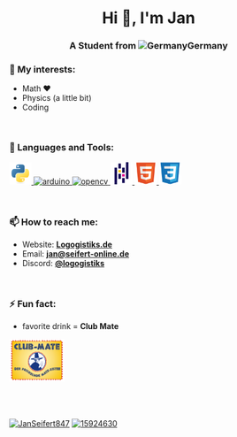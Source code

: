 <h1 align="center">Hi 👋, I'm Jan</h1>
<h3 align="center">A Student from <img src="https://images.emojiterra.com/google/noto-emoji/unicode-15/color/svg/1f1e9-1f1ea.svg" alt="Germany" height="20" width="20" />Germany</h3>

<h3 align="left">🎯 My interests: </h3>
<p align="left">

- Math ❤️
- Physics (a little bit)
- Coding
</p><br>

<h3 align="left">🔧 Languages and Tools:</h3>
<p align="left">
<a href="https://www.python.org" target="Python" rel="noreferrer"> <img src="https://raw.githubusercontent.com/devicons/devicon/master/icons/python/python-original.svg" alt="python" width="40" height="40"/> </a>
<a href="https://www.arduino.cc/" target="_blank" rel="noreferrer"> <img src="https://cdn.worldvectorlogo.com/logos/arduino-1.svg" alt="arduino" width="40" height="40"/> </a>
<a href="https://opencv.org/" target="_blank" rel="noreferrer"> <img src="https://www.vectorlogo.zone/logos/opencv/opencv-icon.svg" alt="opencv" width="40" height="40"/> </a>
<a href="https://pandas.pydata.org/" target="_blank" rel="noreferrer"> <img src="https://raw.githubusercontent.com/devicons/devicon/2ae2a900d2f041da66e950e4d48052658d850630/icons/pandas/pandas-original.svg" alt="pandas" width="40" height="40"/> </a>
<a href="#" target=_blank" rel="noreferrer"> <img src="https://github.com/devicons/devicon/blob/master/icons/html5/html5-original.svg" alt="HTML" width="40" height="40"/> </a>
<a href="#" target=_blank" rel="noreferrer"> <img src="https://github.com/devicons/devicon/blob/master/icons/css3/css3-original.svg" alt="CSS" width="40" height="40"/> </a>
</p><br>

<h3 align="left">📫 How to reach me:</h3>
<p align="left">

- Website: **[Logogistiks.de](https://Logogistiks.de)**
- Email: **jan@seifert-online.de**
- Discord: **[@logogistiks](https://discordapp.com/users/757223025706795078)**
</p><br>

<h3 align="left">⚡ Fun fact:</h3>
<p align="left">

- favorite drink = **Club Mate**
</p>
<a href="https://www.club-mate.de/" target="_blank" rel="noreferrer"> <img src="https://github.com/Logogistiks/Logogistiks/blob/main/club_mate_badge.svg" alt="Club Mate" width="100"/> </a>

<br><br>
<p align="left">
<a href="https://www.codewars.com/users/Logogistiks" target="blank"><img align="center" src="https://www.codewars.com/users/Logogistiks/badges/large" alt="JanSeifert847" /></a>
<a href="https://stackoverflow.com/users/15924630" target="blank"><img align="center" src="https://raw.githubusercontent.com/rahuldkjain/github-profile-readme-generator/master/src/images/icons/Social/stack-overflow.svg" alt="15924630" height="30" width="80" /></a>
</p>
